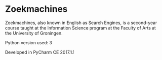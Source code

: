 # Zoekmachines
Zoekmachines, also known in English as Search Engines, is a second-year course taught at the Information Science program at the Faculty of Arts at the University of Groningen.

Python version used: 3

Developed in PyCharm CE 2017.1.1
